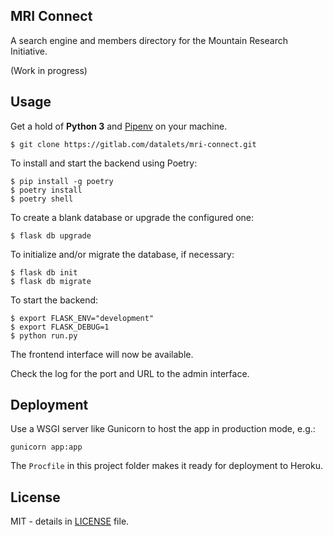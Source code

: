 ## MRI Connect

A search engine and members directory for the Mountain Research Initiative.

(Work in progress)

## Usage

Get a hold of **Python 3** and [Pipenv](https://github.com/pypa/pipenv) on your machine.

    $ git clone https://gitlab.com/datalets/mri-connect.git

To install and start the backend using Poetry:

    $ pip install -g poetry
    $ poetry install
    $ poetry shell

To create a blank database or upgrade the configured one:

    $ flask db upgrade

To initialize and/or migrate the database, if necessary:

    $ flask db init
    $ flask db migrate

To start the backend:

    $ export FLASK_ENV="development"
    $ export FLASK_DEBUG=1
    $ python run.py

The frontend interface will now be available.

Check the log for the port and URL to the admin interface.

## Deployment

Use a WSGI server like Gunicorn to host the app in production mode, e.g.:

`gunicorn app:app`

The `Procfile` in this project folder makes it ready for deployment to Heroku.

## License

MIT - details in [LICENSE](LICENSE) file.
